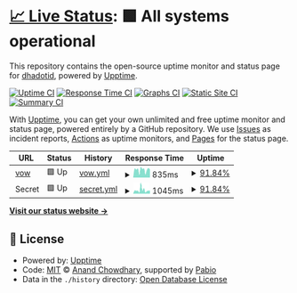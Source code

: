 # [📈 Live Status](https://up.vow.my.id): <!--live status--> **🟩 All systems operational**

This repository contains the open-source uptime monitor and status page for [dhadotid](https://vow.my.id/), powered by [Upptime](https://github.com/upptime/upptime).

[![Uptime CI](https://github.com/dhadotid/uptime-vow/workflows/Uptime%20CI/badge.svg)](https://github.com/dhadotid/uptime-vow/actions?query=workflow%3A%22Uptime+CI%22)
[![Response Time CI](https://github.com/dhadotid/uptime-vow/workflows/Response%20Time%20CI/badge.svg)](https://github.com/dhadotid/uptime-vow/actions?query=workflow%3A%22Response+Time+CI%22)
[![Graphs CI](https://github.com/dhadotid/uptime-vow/workflows/Graphs%20CI/badge.svg)](https://github.com/dhadotid/uptime-vow/actions?query=workflow%3A%22Graphs+CI%22)
[![Static Site CI](https://github.com/dhadotid/uptime-vow/workflows/Static%20Site%20CI/badge.svg)](https://github.com/dhadotid/uptime-vow/actions?query=workflow%3A%22Static+Site+CI%22)
[![Summary CI](https://github.com/dhadotid/uptime-vow/workflows/Summary%20CI/badge.svg)](https://github.com/dhadotid/uptime-vow/actions?query=workflow%3A%22Summary+CI%22)

With [Upptime](https://upptime.js.org), you can get your own unlimited and free uptime monitor and status page, powered entirely by a GitHub repository. We use [Issues](https://github.com/dhadotid/uptime-vow/issues) as incident reports, [Actions](https://github.com/dhadotid/uptime-vow/actions) as uptime monitors, and [Pages](https://up.vow.my.id) for the status page.

<!--start: status pages-->
<!-- This summary is generated by Upptime (https://github.com/upptime/upptime) -->
<!-- Do not edit this manually, your changes will be overwritten -->
<!-- prettier-ignore -->
| URL | Status | History | Response Time | Uptime |
| --- | ------ | ------- | ------------- | ------ |
| <img alt="" src="https://icons.duckduckgo.com/ip3/vow.my.id.ico" height="13"> [vow](https://vow.my.id) | 🟩 Up | [vow.yml](https://github.com/dhadotid/uptime-vow/commits/HEAD/history/vow.yml) | <details><summary><img alt="Response time graph" src="./graphs/vow/response-time-week.png" height="20"> 835ms</summary><br><a href="https://up.vow.my.id/history/vow"><img alt="Response time 835" src="https://img.shields.io/endpoint?url=https%3A%2F%2Fraw.githubusercontent.com%2Fdhadotid%2Fuptime-vow%2FHEAD%2Fapi%2Fvow%2Fresponse-time.json"></a><br><a href="https://up.vow.my.id/history/vow"><img alt="24-hour response time 1046" src="https://img.shields.io/endpoint?url=https%3A%2F%2Fraw.githubusercontent.com%2Fdhadotid%2Fuptime-vow%2FHEAD%2Fapi%2Fvow%2Fresponse-time-day.json"></a><br><a href="https://up.vow.my.id/history/vow"><img alt="7-day response time 835" src="https://img.shields.io/endpoint?url=https%3A%2F%2Fraw.githubusercontent.com%2Fdhadotid%2Fuptime-vow%2FHEAD%2Fapi%2Fvow%2Fresponse-time-week.json"></a><br><a href="https://up.vow.my.id/history/vow"><img alt="30-day response time 835" src="https://img.shields.io/endpoint?url=https%3A%2F%2Fraw.githubusercontent.com%2Fdhadotid%2Fuptime-vow%2FHEAD%2Fapi%2Fvow%2Fresponse-time-month.json"></a><br><a href="https://up.vow.my.id/history/vow"><img alt="1-year response time 835" src="https://img.shields.io/endpoint?url=https%3A%2F%2Fraw.githubusercontent.com%2Fdhadotid%2Fuptime-vow%2FHEAD%2Fapi%2Fvow%2Fresponse-time-year.json"></a></details> | <details><summary><a href="https://up.vow.my.id/history/vow">91.84%</a></summary><a href="https://up.vow.my.id/history/vow"><img alt="All-time uptime 91.84%" src="https://img.shields.io/endpoint?url=https%3A%2F%2Fraw.githubusercontent.com%2Fdhadotid%2Fuptime-vow%2FHEAD%2Fapi%2Fvow%2Fuptime.json"></a><br><a href="https://up.vow.my.id/history/vow"><img alt="24-hour uptime 100.00%" src="https://img.shields.io/endpoint?url=https%3A%2F%2Fraw.githubusercontent.com%2Fdhadotid%2Fuptime-vow%2FHEAD%2Fapi%2Fvow%2Fuptime-day.json"></a><br><a href="https://up.vow.my.id/history/vow"><img alt="7-day uptime 91.84%" src="https://img.shields.io/endpoint?url=https%3A%2F%2Fraw.githubusercontent.com%2Fdhadotid%2Fuptime-vow%2FHEAD%2Fapi%2Fvow%2Fuptime-week.json"></a><br><a href="https://up.vow.my.id/history/vow"><img alt="30-day uptime 91.84%" src="https://img.shields.io/endpoint?url=https%3A%2F%2Fraw.githubusercontent.com%2Fdhadotid%2Fuptime-vow%2FHEAD%2Fapi%2Fvow%2Fuptime-month.json"></a><br><a href="https://up.vow.my.id/history/vow"><img alt="1-year uptime 91.84%" src="https://img.shields.io/endpoint?url=https%3A%2F%2Fraw.githubusercontent.com%2Fdhadotid%2Fuptime-vow%2FHEAD%2Fapi%2Fvow%2Fuptime-year.json"></a></details>
| <img alt="" src="https://icons.duckduckgo.com/ip3/null.ico" height="13"> Secret | 🟩 Up | [secret.yml](https://github.com/dhadotid/uptime-vow/commits/HEAD/history/secret.yml) | <details><summary><img alt="Response time graph" src="./graphs/secret/response-time-week.png" height="20"> 1045ms</summary><br><a href="https://up.vow.my.id/history/secret"><img alt="Response time 1045" src="https://img.shields.io/endpoint?url=https%3A%2F%2Fraw.githubusercontent.com%2Fdhadotid%2Fuptime-vow%2FHEAD%2Fapi%2Fsecret%2Fresponse-time.json"></a><br><a href="https://up.vow.my.id/history/secret"><img alt="24-hour response time 822" src="https://img.shields.io/endpoint?url=https%3A%2F%2Fraw.githubusercontent.com%2Fdhadotid%2Fuptime-vow%2FHEAD%2Fapi%2Fsecret%2Fresponse-time-day.json"></a><br><a href="https://up.vow.my.id/history/secret"><img alt="7-day response time 1045" src="https://img.shields.io/endpoint?url=https%3A%2F%2Fraw.githubusercontent.com%2Fdhadotid%2Fuptime-vow%2FHEAD%2Fapi%2Fsecret%2Fresponse-time-week.json"></a><br><a href="https://up.vow.my.id/history/secret"><img alt="30-day response time 1045" src="https://img.shields.io/endpoint?url=https%3A%2F%2Fraw.githubusercontent.com%2Fdhadotid%2Fuptime-vow%2FHEAD%2Fapi%2Fsecret%2Fresponse-time-month.json"></a><br><a href="https://up.vow.my.id/history/secret"><img alt="1-year response time 1045" src="https://img.shields.io/endpoint?url=https%3A%2F%2Fraw.githubusercontent.com%2Fdhadotid%2Fuptime-vow%2FHEAD%2Fapi%2Fsecret%2Fresponse-time-year.json"></a></details> | <details><summary><a href="https://up.vow.my.id/history/secret">91.84%</a></summary><a href="https://up.vow.my.id/history/secret"><img alt="All-time uptime 91.84%" src="https://img.shields.io/endpoint?url=https%3A%2F%2Fraw.githubusercontent.com%2Fdhadotid%2Fuptime-vow%2FHEAD%2Fapi%2Fsecret%2Fuptime.json"></a><br><a href="https://up.vow.my.id/history/secret"><img alt="24-hour uptime 100.00%" src="https://img.shields.io/endpoint?url=https%3A%2F%2Fraw.githubusercontent.com%2Fdhadotid%2Fuptime-vow%2FHEAD%2Fapi%2Fsecret%2Fuptime-day.json"></a><br><a href="https://up.vow.my.id/history/secret"><img alt="7-day uptime 91.84%" src="https://img.shields.io/endpoint?url=https%3A%2F%2Fraw.githubusercontent.com%2Fdhadotid%2Fuptime-vow%2FHEAD%2Fapi%2Fsecret%2Fuptime-week.json"></a><br><a href="https://up.vow.my.id/history/secret"><img alt="30-day uptime 91.84%" src="https://img.shields.io/endpoint?url=https%3A%2F%2Fraw.githubusercontent.com%2Fdhadotid%2Fuptime-vow%2FHEAD%2Fapi%2Fsecret%2Fuptime-month.json"></a><br><a href="https://up.vow.my.id/history/secret"><img alt="1-year uptime 91.84%" src="https://img.shields.io/endpoint?url=https%3A%2F%2Fraw.githubusercontent.com%2Fdhadotid%2Fuptime-vow%2FHEAD%2Fapi%2Fsecret%2Fuptime-year.json"></a></details>

<!--end: status pages-->

[**Visit our status website →**](https://up.vow.my.id)

## 📄 License

- Powered by: [Upptime](https://github.com/upptime/upptime)
- Code: [MIT](./LICENSE) © [Anand Chowdhary](https://anandchowdhary.com), supported by [Pabio](https://pabio.com)
- Data in the `./history` directory: [Open Database License](https://opendatacommons.org/licenses/odbl/1-0/)
